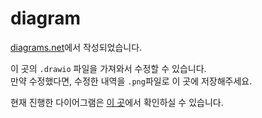 # diagram

[diagrams.net](https://www.diagrams.net/)에서 작성되었습니다.  

이 곳의 `.drawio` 파일을 가져와서 수정할 수 있습니다.  
만약 수정했다면, 수정한 내역을 `.png`파일로 이 곳에 저장해주세요.

현재 진행한 다이어그램은 [이 곳](https://app.diagrams.net/?src=about#Hxoxwgys56%2Fj2kb-news-reply-sentiment-analysis%2Fmaster%2Fdocs%2Fdiagram%2Fnews-reply-analysis.drawio)에서 확인하실 수 있습니다.  

